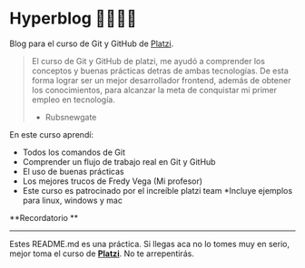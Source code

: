# Hyperblog 👾👩🏾‍💻
Blog para el curso de Git y GitHub de [Platzi](http://https://platzi.com/home "Platzi").
> El curso de Git y GitHub de platzi, me ayudó a comprender los conceptos y buenas prácticas detras de ambas tecnologías. De esta forma lograr ser un mejor desarrollador frontend, además de obtener los conocimientos, para alcanzar la meta de conquistar mi primer empleo en tecnología.
> - Rubsnewgate

En  este curso aprendí: 
* Todos los comandos de Git
* Comprender un flujo de trabajo real en Git y GitHub
* El uso de buenas prácticas
* Los mejores trucos de Fredy Vega (Mi profesor)
* Este curso es patrocinado por el increíble platzi team
*Incluye ejemplos para linux, windows y mac

**Recordatorio **

------------
Estes README.md es una práctica. Si llegas aca no lo tomes muy en serio, mejor toma el curso de [**Platzi**](http://https://platzi.com/cursos/git-github/ "Platzi"). No te arrepentirás.